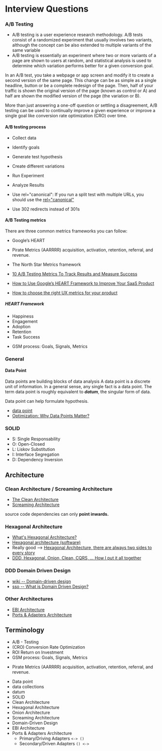Interview Questions
===================


### A/B Testing


- A/B testing is a user experience research methodology. A/B tests consist of a randomized experiment that usually involves two variants, although the concept can be also extended to multiple variants of the same variable
- A/B testing is essentially an experiment where two or more variants of a page are shown to users at random, and statistical analysis is used to determine which variation performs better for a given conversion goal.

In an A/B test, you take a webpage or app screen and modify it to create a second version of the same page. This change can be as simple as a single headline, button or be a complete redesign of the page. Then, half of your traffic is shown the original version of the page (known as control or A) and half are shown the modified version of the page (the variation or B).

More than just answering a one-off question or settling a disagreement, A/B testing can be used to continually improve a given experience or improve a single goal like conversion rate optimization (CRO) over time.

#### A/B testing process

* Collect data
* Identify goals
* Generate test hypothesis
* Create different variations
* Run Experiment
* Analyze Results


* Use rel="canonical":  If you run a split test with multiple URLs, you should use the [rel="canonical"](https://developers.google.com/search/docs/crawling-indexing/consolidate-duplicate-urls) 
* Use 302 redirects instead of 301s

#### A/B Testing metrics

There are three common metrics frameworks you can follow:

* Google’s HEART
* Pirate Metrics (AARRRR) acquisition, activation, retention, referral, and revenue.
* The North Star Metrics framework

* [10 A/B Testing Metrics To Track Results and Measure Success](https://userpilot.com/blog/ab-testing-metrics/)
* [How to Use Google’s HEART Framework to Improve Your SaaS Product](https://userpilot.com/blog/google-heart-framework/)
* [How to choose the right UX metrics for your product](https://library.gv.com/how-to-choose-the-right-ux-metrics-for-your-product-5f46359ab5be)

##### HEART Framework

* Happiness
* Engagement
* Adoption
* Retention
* Task Success

-  GSM process: Goals, Signals, Metrics


### General

#### Data Point

Data points are building blocks of data analysis
A data point is a discrete unit of information. In a general sense, any single fact is a data point. The term data point is roughly equivalent to ***datum***, the singular form of data.

Data point can help formulate hypothesis.

* [data point](https://www.techtarget.com/whatis/definition/data-point)
* [Optimization: Why Data Points Matter?](https://www.linkedin.com/pulse/optimization-why-data-points-matter-expanz/)


### SOLID

* S: Single Responsability 
* O: Open-Closed 
* L: Liskov Substitution 
* I: Interface Segregation 
* D: Dependency Inversion


Architecture
------------------

### Clean Architecture / Screaming Architecture

* [The Clean Architecture](https://blog.cleancoder.com/uncle-bob/2012/08/13/the-clean-architecture.html)
* [Screaming Architecture](https://blog.cleancoder.com/uncle-bob/2011/09/30/Screaming-Architecture.html)

source code dependencies can only **point inwards.**

### Hexagonal Architecture 

* [What's Hexagonal Architecture?](https://medium.com/@luishrsoares/whats-hexagonal-architecture-6da22d4ab600)
* [Hexagonal architecture (software)](https://en.wikipedia.org/wiki/Hexagonal_architecture_(software))
* Really good --> [Hexagonal Architecture, there are always two sides to every story](https://medium.com/ssense-tech/hexagonal-architecture-there-are-always-two-sides-to-every-story-bc0780ed7d9c)
* [DDD, Hexagonal, Onion, Clean, CQRS, … How I put it all together](https://herbertograca.com/2017/11/16/explicit-architecture-01-ddd-hexagonal-onion-clean-cqrs-how-i-put-it-all-together/)


### DDD Domain Driven Design

* [wiki -- Domain-driven design](https://en.wikipedia.org/wiki/Domain-driven_design)
* [sso -- What is Domain Driven Design?](https://stackoverflow.com/questions/5325836/what-is-domain-driven-design)

### Other Architectures

* [EBI Architecture](https://herbertograca.com/2017/08/24/ebi-architecture/)
* [Ports & Adapters Architecture](https://herbertograca.com/2017/09/14/ports-adapters-architecture/)


Terminology
----------


- A/B - Testing
- (CRO) Conversion Rate Optimization
- ROI Return on Investment
-  GSM process: Goals, Signals, Metrics
* Pirate Metrics (AARRRR) acquisition, activation, retention, referral, and revenue.
- Data point
- data collections
- datum
- SOLID
- Clean Architecture
- Hexagonal Architecture
- Onion Architecture
- Screaming Architecture
- Domain-Driven Design
- EBI Architecture
- Ports & Adapters Architecture
    - Primary/Driving Adapters  `<-> ()`
    - Secondary/Driven Adapters `() <->`
